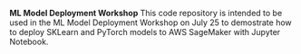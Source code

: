 **ML Model Deployment Workshop**
This code repository is intended to be used in the ML Model Deployment Workshop on July 25 to demostrate how to deploy SKLearn and PyTorch models to AWS SageMaker with Jupyter Notebook.
